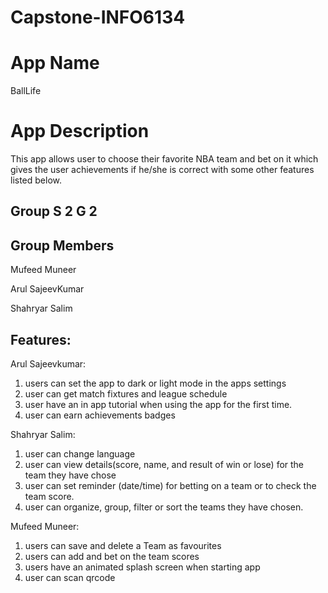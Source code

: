 # Capstone-INFO6134

# App Name

BallLife

# App Description

This app allows user to choose their favorite NBA team and bet on it which gives the user achievements if he/she is correct with some other features listed below.

## Group S 2 G 2

## Group Members

Mufeed Muneer

Arul SajeevKumar

Shahryar Salim

## Features:

Arul Sajeevkumar:
1. users can set the app to dark or light mode in the apps settings
2. user can get match fixtures and league schedule
3. user have an in app tutorial when using the app for the first time.
4. user can earn achievements badges

Shahryar Salim: 
1. ⁠user can change language
2. ⁠⁠user can view details(score, name, and result of win or lose) for the team they have chose
3. user can set reminder (date/time) for betting on a team or to check the team score.
4. ⁠⁠⁠⁠user can organize, group, filter or sort the teams they have chosen.

Mufeed Muneer:  
1. users can save and delete a Team as favourites
2. users can add and bet on the team scores
3. ⁠users have an animated splash screen when starting app
4. ⁠user can scan qrcode
